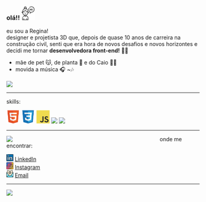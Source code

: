 ### olá!! <img src="https://github.com/reginokaa/reginokaa/blob/cbadf6b7327b3626d827e6e407495d37f3b1a2bc/030-hi.png" width="35"></img>


eu sou a Regina!  
designer e projetista 3D que, depois de quase 10 anos de carreira na construção civil, senti que era hora de novos desafios e novos horizontes e decidi me tornar **desenvolvedora front-end!** 👩‍💻

- mãe de pet 😽, de planta 🌱 e do Caio 👦🏼
- movida a música 🎧 ~🎶

<img src="https://media.giphy.com/media/LMcB8XospGZO8UQq87/giphy.gif" width="500px" align="center"></img>


***
skills:


<img src="https://raw.githubusercontent.com/devicons/devicon/master/icons/html5/html5-original.svg" width="35"></img>
<img src="https://raw.githubusercontent.com/devicons/devicon/master/icons/css3/css3-original.svg" width="35"></img>
<img src="https://raw.githubusercontent.com/devicons/devicon/master/icons/javascript/javascript-original.svg" width="35"></img>
<img src="https://cdn.worldvectorlogo.com/logos/bootstrap-5-1.svg" width="42"></img>
<img src="https://angular.kr/assets/images/logos/angularjs/AngularJS-Shield.svg" width="35"></img>
***

<img width="400px" align="left" src="https://github-readme-stats.vercel.app/api/top-langs/?username=reginokaa&hide=html&layout=compact&theme=buefy"/> 


onde me encontrar:

<a href="https://www.linkedin.com/in/rfonseca87"><img src="https://github.com/reginokaa/reginokaa/blob/cbadf6b7327b3626d827e6e407495d37f3b1a2bc/016-linkedin-2.png" width="18"></img></a> [LinkedIn](https://www.linkedin.com/in/rfonseca87)  
<a href="https://www.instagram.com/reginokaa/"><img src="https://github.com/reginokaa/reginokaa/blob/main/023-instagram-logo.png" width="18"></img></a> [Instagram](https://www.instagram.com/reginokaa/)  
<a href="mailto:rfonseca87@hotmail.com"><img src="https://github.com/reginokaa/reginokaa/blob/main/022-email-1.png" width="18"></img></a> [Email](mailto:rfonseca87@hotmail.com)    

***

<img src="https://camo.githubusercontent.com/ed55c707fda76a586e183909c9501bd6cad8fc249efdc5a634ff85aa23584ea2/68747470733a2f2f696d672e736869656c64732e696f2f62616467652f436f64652532304c696b65253230612532304769726c2d2546302539462539362541342d626c756576696f6c65743f7374796c653d666f722d7468652d6261646765"></img>



<!--
**reginokaa/reginokaa** is a ✨ _special_ ✨ repository because its `README.md` (this file) appears on your GitHub profile.

Here are some ideas to get you started:

- 🔭 I’m currently working on ...
- 🌱 I’m currently learning ...
- 👯 I’m looking to collaborate on ...
- 🤔 I’m looking for help with ...
- 💬 Ask me about ...
- 📫 How to reach me: ...
- 😄 Pronouns: ...
- ⚡ Fun fact: ...
-->
